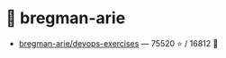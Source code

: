 # 👤 bregman-arie

- [bregman-arie/devops-exercises](https://github.com/bregman-arie/devops-exercises) — 75520 ⭐️ / 16812 🍴
